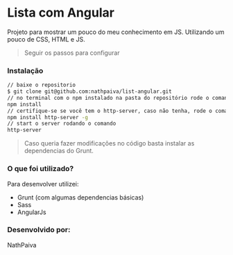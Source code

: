 # Lista com Angular

Projeto para mostrar um pouco do meu conhecimento em JS. Utilizando um pouco de CSS, HTML e JS.

> Seguir os passos para configurar
### Instalação

```sh
// baixe o repositorio
$ git clone git@github.com:nathpaiva/list-angular.git
// no terminal com o npm instalado na pasta do repositório rode o comando
npm install
// certifique-se se você tem o http-server, caso não tenha, rode o comando
npm install http-server -g
// start o server rodando o comando
http-server
```

> Caso queria fazer modificações no código basta instalar as dependencias do Grunt.


### O que foi utilizado?

Para desenvolver utilizei:

* Grunt (com algumas dependencias básicas)
* Sass
* AngularJs

### Desenvolvido por:

NathPaiva
